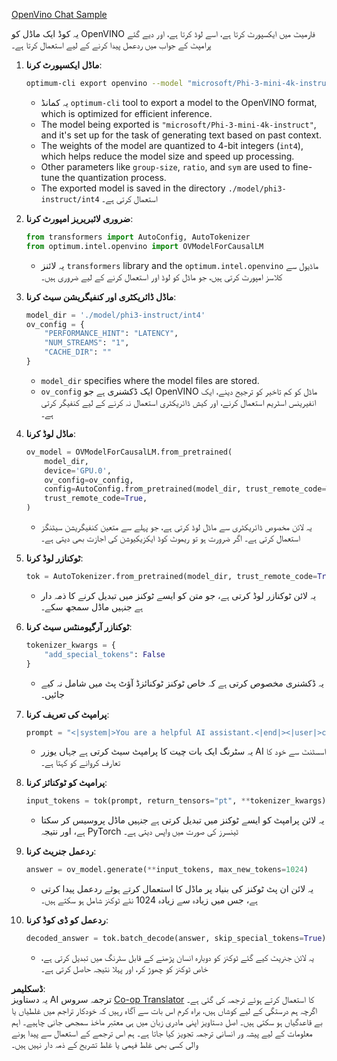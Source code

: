 <!--
CO_OP_TRANSLATOR_METADATA:
{
  "original_hash": "a2a54312eea82ac654fb0f6d39b1f772",
  "translation_date": "2025-05-07T14:08:28+00:00",
  "source_file": "md/02.Application/01.TextAndChat/Phi3/E2E_OpenVino_Chat.md",
  "language_code": "ur"
}
-->
[OpenVino Chat Sample](../../../../../../code/06.E2E/E2E_OpenVino_Chat_Phi3-instruct.ipynb)

یہ کوڈ ایک ماڈل کو OpenVINO فارمیٹ میں ایکسپورٹ کرتا ہے، اسے لوڈ کرتا ہے، اور دیے گئے پرامپٹ کے جواب میں ردعمل پیدا کرنے کے لیے استعمال کرتا ہے۔

1. **ماڈل ایکسپورٹ کرنا**:
   ```bash
   optimum-cli export openvino --model "microsoft/Phi-3-mini-4k-instruct" --task text-generation-with-past --weight-format int4 --group-size 128 --ratio 0.6 --sym --trust-remote-code ./model/phi3-instruct/int4
   ```
   - یہ کمانڈ `optimum-cli` tool to export a model to the OpenVINO format, which is optimized for efficient inference.
   - The model being exported is `"microsoft/Phi-3-mini-4k-instruct"`, and it's set up for the task of generating text based on past context.
   - The weights of the model are quantized to 4-bit integers (`int4`), which helps reduce the model size and speed up processing.
   - Other parameters like `group-size`, `ratio`, and `sym` are used to fine-tune the quantization process.
   - The exported model is saved in the directory `./model/phi3-instruct/int4` استعمال کرتی ہے۔

2. **ضروری لائبریریز امپورٹ کرنا**:
   ```python
   from transformers import AutoConfig, AutoTokenizer
   from optimum.intel.openvino import OVModelForCausalLM
   ```
   - یہ لائنز `transformers` library and the `optimum.intel.openvino` ماڈیول سے کلاسز امپورٹ کرتی ہیں، جو ماڈل کو لوڈ اور استعمال کرنے کے لیے ضروری ہیں۔

3. **ماڈل ڈائریکٹری اور کنفیگریشن سیٹ کرنا**:
   ```python
   model_dir = './model/phi3-instruct/int4'
   ov_config = {
       "PERFORMANCE_HINT": "LATENCY",
       "NUM_STREAMS": "1",
       "CACHE_DIR": ""
   }
   ```
   - `model_dir` specifies where the model files are stored.
   - `ov_config` ایک ڈکشنری ہے جو OpenVINO ماڈل کو کم تاخیر کو ترجیح دینے، ایک انفیرینس اسٹریم استعمال کرنے، اور کیش ڈائریکٹری استعمال نہ کرنے کے لیے کنفیگر کرتی ہے۔

4. **ماڈل لوڈ کرنا**:
   ```python
   ov_model = OVModelForCausalLM.from_pretrained(
       model_dir,
       device='GPU.0',
       ov_config=ov_config,
       config=AutoConfig.from_pretrained(model_dir, trust_remote_code=True),
       trust_remote_code=True,
   )
   ```
   - یہ لائن مخصوص ڈائریکٹری سے ماڈل لوڈ کرتی ہے، جو پہلے سے متعین کنفیگریشن سیٹنگز استعمال کرتی ہے۔ اگر ضرورت ہو تو ریموٹ کوڈ ایکزیکیوشن کی اجازت بھی دیتی ہے۔

5. **ٹوکنازر لوڈ کرنا**:
   ```python
   tok = AutoTokenizer.from_pretrained(model_dir, trust_remote_code=True)
   ```
   - یہ لائن ٹوکنازر لوڈ کرتی ہے، جو متن کو ایسے ٹوکنز میں تبدیل کرنے کا ذمہ دار ہے جنہیں ماڈل سمجھ سکے۔

6. **ٹوکنازر آرگیومنٹس سیٹ کرنا**:
   ```python
   tokenizer_kwargs = {
       "add_special_tokens": False
   }
   ```
   - یہ ڈکشنری مخصوص کرتی ہے کہ خاص ٹوکنز ٹوکنائزڈ آؤٹ پٹ میں شامل نہ کیے جائیں۔

7. **پرامپٹ کی تعریف کرنا**:
   ```python
   prompt = "<|system|>You are a helpful AI assistant.<|end|><|user|>can you introduce yourself?<|end|><|assistant|>"
   ```
   - یہ سٹرنگ ایک بات چیت کا پرامپٹ سیٹ کرتی ہے جہاں یوزر AI اسسٹنٹ سے خود کا تعارف کروانے کو کہتا ہے۔

8. **پرامپٹ کو ٹوکنائز کرنا**:
   ```python
   input_tokens = tok(prompt, return_tensors="pt", **tokenizer_kwargs)
   ```
   - یہ لائن پرامپٹ کو ایسے ٹوکنز میں تبدیل کرتی ہے جنہیں ماڈل پروسیس کر سکتا ہے، اور نتیجہ PyTorch ٹینسرز کی صورت میں واپس دیتی ہے۔

9. **ردعمل جنریٹ کرنا**:
   ```python
   answer = ov_model.generate(**input_tokens, max_new_tokens=1024)
   ```
   - یہ لائن ان پٹ ٹوکنز کی بنیاد پر ماڈل کا استعمال کرتے ہوئے ردعمل پیدا کرتی ہے، جس میں زیادہ سے زیادہ 1024 نئے ٹوکنز شامل ہو سکتے ہیں۔

10. **ردعمل کو ڈی کوڈ کرنا**:
    ```python
    decoded_answer = tok.batch_decode(answer, skip_special_tokens=True)[0]
    ```
    - یہ لائن جنریٹ کیے گئے ٹوکنز کو دوبارہ انسان پڑھنے کے قابل سٹرنگ میں تبدیل کرتی ہے، خاص ٹوکنز کو چھوڑ کر، اور پہلا نتیجہ حاصل کرتی ہے۔

**ڈسکلیمر**:  
یہ دستاویز AI ترجمہ سروس [Co-op Translator](https://github.com/Azure/co-op-translator) کا استعمال کرتے ہوئے ترجمہ کی گئی ہے۔ اگرچہ ہم درستگی کے لیے کوشاں ہیں، براہ کرم اس بات سے آگاہ رہیں کہ خودکار تراجم میں غلطیاں یا بے قاعدگیاں ہو سکتی ہیں۔ اصل دستاویز اپنی مادری زبان میں ہی معتبر ماخذ سمجھی جانی چاہیے۔ اہم معلومات کے لیے پیشہ ور انسانی ترجمہ تجویز کیا جاتا ہے۔ ہم اس ترجمے کے استعمال سے پیدا ہونے والی کسی بھی غلط فہمی یا غلط تشریح کے ذمہ دار نہیں ہیں۔